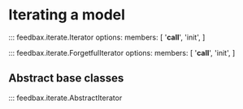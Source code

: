 # Iterating a model

::: feedbax.iterate.Iterator 
    options:
        members: [
            '__call__',
            'init',
        ]

::: feedbax.iterate.ForgetfulIterator
    options:
        members: [
            '__call__',
            'init',
        ]

## Abstract base classes

::: feedbax.iterate.AbstractIterator
    